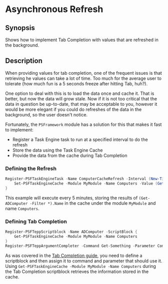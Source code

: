 ﻿---
sidebar_position: 4
---

# Asynchronous Refresh

## Synopsis

Shows how to implement Tab Completion with values that are refreshed in the background.

## Description

When providing values for tab completion, one of the frequent issues is that retrieving he values can take a lot of time.
Too much for the average user to tolerate (how much fun is a 5 seconds freeze after hitting Tab, huh?).

One option to deal with this is to load the data once and cache it.
That is better, but now the data will grow stale.
Now if it is not too critical that the data in question be up-to-date, that may be acceptable to you, however it would be more elegant if you could do refreshes of the data in the background, so the user doesn't notice.

Fortunately, the `PSFramework` module has a solution for this that makes it fast to implement:

+ Register a Task Engine task to run at a specified interval to do the refresh
+ Store the data using the Task Engine Cache
+ Provide the data from the cache during Tab Completion

### Defining the Refresh

```powershell
Register-PSFTaskEngineTask -Name ComputerCacheRefresh -Interval (New-TimeSpan -Minutes 5) -ScriptBlock {
    Set-PSFTaskEngineCache -Module MyModule -Name Computers -Value (Get-ADComputer -Filter *).Name
}
```

This example will execute every 5 minutes, storing the results of `(Get-ADComputer -Filter *).Name` in the cache under the module `MyModule` and name `Computers`.

### Defining Tab Completion

```powershell
Register-PSFTeppScriptblock -Name ADComputer -ScriptBlock {
    Get-PSFTaskEngineCache -Module MyModule -Name Computers
}
Register-PSFTeppArgumentCompleter -Command Get-Something -Parameter ComputerName -Name ADComputer
```

As was covered in the [Tab Completion guide](basics.md), you need to define a scriptblock and then assign it to command and parameter that should use it.
Using `Get-PSFTaskEngineCache -Module MyModule -Name Computers` during the Tab Completion scriptblock retrieves the information stored in the cache.
